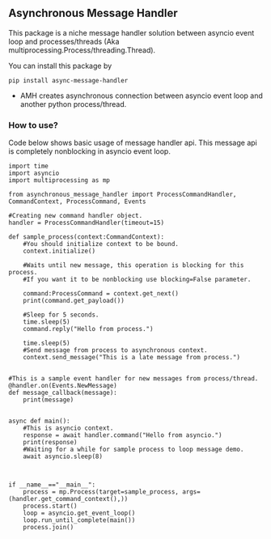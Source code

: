 ## Asynchronous Message Handler

This package is a niche message handler solution between asyncio event loop and processes/threads (Aka multiprocessing.Process/threading.Thread).

You can install this package by 

    pip install async-message-handler
    

* AMH creates asynchronous connection between asyncio event loop and another python process/thread.

### How to use?

Code below shows basic usage of message handler api. This message api is completely nonblocking in asyncio event loop.

    import time
    import asyncio
    import multiprocessing as mp
    
    from asynchronous_message_handler import ProcessCommandHandler, CommandContext, ProcessCommand, Events
    
    #Creating new command handler object.
    handler = ProcessCommandHandler(timeout=15)
    
    def sample_process(context:CommandContext):
        #You should initialize context to be bound.
        context.initialize()
    
        #Waits until new message, this operation is blocking for this process.
        #If you want it to be nonblocking use blocking=False parameter.
    
        command:ProcessCommand = context.get_next()
        print(command.get_payload())
    
        #Sleep for 5 seconds.
        time.sleep(5)
        command.reply("Hello from process.")
    
        time.sleep(5)
        #Send message from process to asynchronous context.
        context.send_message("This is a late message from process.")
    
    
    #This is a sample event handler for new messages from process/thread.
    @handler.on(Events.NewMessage)
    def message_callback(message):
        print(message)
    
    
    async def main():
        #This is asyncio context.
        response = await handler.command("Hello from asyncio.")
        print(response)
        #Waiting for a while for sample process to loop message demo.
        await asyncio.sleep(8)
    
    
    
    if __name__=="__main__":
        process = mp.Process(target=sample_process, args=(handler.get_command_context(),))
        process.start()
        loop = asyncio.get_event_loop()
        loop.run_until_complete(main())
        process.join()
        
        
